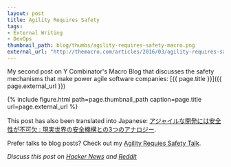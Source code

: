 ```yaml
---
layout: post
title: Agility Requires Safety
tags:
- External Writing
- DevOps
thumbnail_path: blog/thumbs/agility-requires-safety-macro.png
external_url: "http://themacro.com/articles/2016/03/agility-requires-safety/"
---
```


My second post on Y Combinator's Macro Blog that discusses the safety mechanisms that make power agile software
companies: [{{ page.title }}]({{ page.external_url }})

{% include figure.html path=page.thumbnail_path caption=page.title url=page.external_url %}

This post has also been translated into Japanese: [アジャイルな開発には安全性が不可欠 :
現実世界の安全機構との3つのアナロジー](http://postd.cc/agility-requires-safety/).

Prefer talks to blog posts? Check out my [Agility Requies Safety
Talk](https://www.ybrikman.com/writing/2016/02/14/agility-requires-safety/).

*Discuss this post on [Hacker News](https://news.ycombinator.com/item?id=11394993) and
[Reddit](https://www.reddit.com/r/programming/comments/4cp0e9/agility_requires_safety/)*